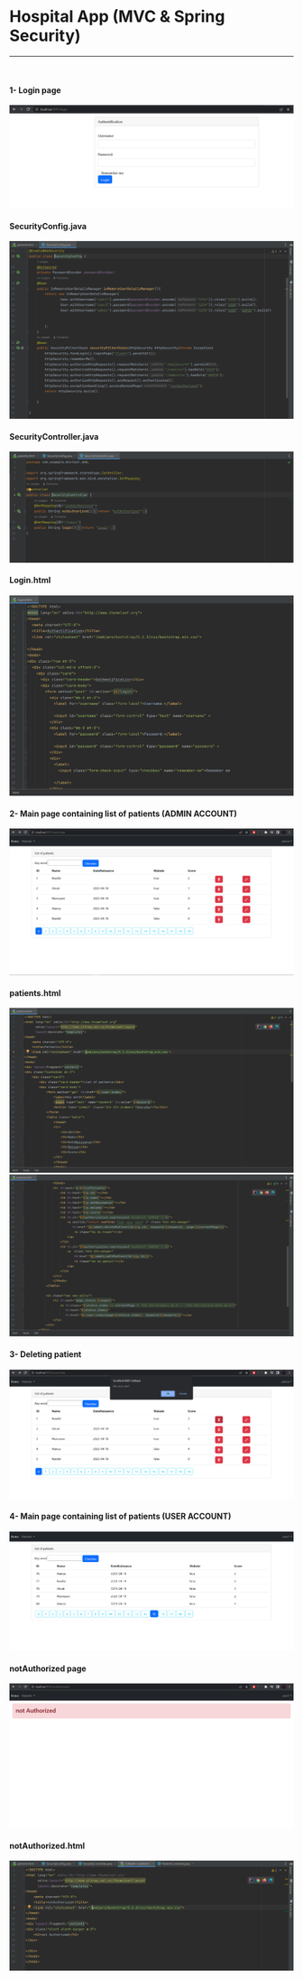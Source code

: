 <h1>
Hospital App (MVC & Spring Security)</h1>
<hr>
<br>
<h4>1- Login page</h4>
<img src="captures/Capture1.PNG" alt="">
<br>
<h4>SecurityConfig.java</h4>
<img src="captures/Capture5.PNG" alt="">
<br>
<h4>SecurityController.java</h4>
<img src="captures/Capture6.PNG" alt="">
<br>
<h4>Login.html</h4>
<img src="captures/Capture01.PNG" alt="">
<br>
<h4>2- Main page containing list of patients (ADMIN ACCOUNT)</h4>
<img src="captures/Capture2.PNG" alt="">
<br>
<h4>patients.html</h4>
<img src="captures/Capture02.PNG" alt="">
<br>
<img src="captures/Capture002.PNG" alt="">
<br>
<h4>3- Deleting patient</h4>
<img src="captures/Capture3.PNG" alt="">
<br>
<h4>4- Main page containing list of patients (USER ACCOUNT)</h4>
<img src="captures/Capture4.PNG" alt="">

<br>
<h4>notAuthorized page</h4>
<img src="captures/Capture7.PNG" alt="">
<br>
<h4>notAuthorized.html</h4>
<img src="captures/Capture07.PNG" alt="">

